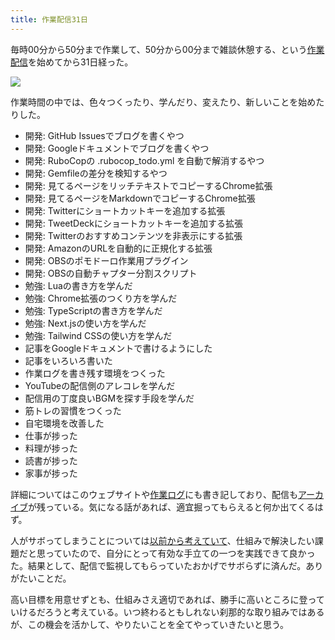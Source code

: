 ```yaml
---
title: 作業配信31日
---
```

毎時00分から50分まで作業して、50分から00分まで雑談休憩する、という[作業配信](https://www.youtube.com/c/r7kamura)を始めてから31日経った。

![](https://lh3.googleusercontent.com/docs/ADP-6oFvjfq9jlEXihYqhaZq3MWlfvNvtfGmF_V-QC5GJoOCb7eMMkKE0ffw9uOVetmnMIOACNsvTrhGxdRkTllZCTDUda-x6OyXOknsuJUxG7po_F-s3xOCOFSnlUwbHK4oI9pmLpVBDj1UwKumGL0VxpSQfbGOW2SrgdFsQUwoaxSQFrmolQMYhiIiLCJzaF6JJmEszN82F_GsKTz8K-2L5NxHIOOaDb7bCe0_1bo_sI7Swie67BqoEyUT8DSG-b3fzHBSkOsKNJ8gZLXQQKEd4N1fLJMH3fegKlZL90MBZKJovJ0snOMixW3mh3_amHXbqIO-r4TX_xZi2xSR-7xMTEDSSWOyEs6HRqzscKI2t6uctKP2H4uVBAf38oVjbKuSqcsY5g3zHkwk3PRoQDZTG9aumpQbv_MJN6DfaKOVddtnwXVGn5vbg_x2PS9_7BT0QIw4TWum6UrR9oero9LhzKjk3-N0EeBLwJH_GqIJ6MzB2nXU4Bimqsd15loWBeIe0FUquRPUTO3B5yk85k1sumzqSCp3Zo1OkDgpjIJ41xtas7eqT6Dk3EhEas2SxOCy1E3gtUnI0hegc3zuBz_tarthcvON77DfQ4jNuAI2stqP8z8R-IE8tcKflq0Lc3VfGxhNMx2J3Ylj55jg7MYHeDMuVBJOoFfESDAve1G5_kXsXRflTV2usgXwDwHD-FHN38h8ph7OjoNVkegbwDNsWk5z_yuOuaE-d6VxRFHXD5-05-Qi2kC_o_9cfFZ-icPGNcRSk0SwuS0k2YfHYVqc-AX5NClf1kxTf2_2ox7ViEYUQybS1X-A-ud2nIbVEOpMGmP0bpUKoE-1E1rh56qaqnCSFBqEAKKsAKaf9acuOopiuhsawTaDKR60KQY3MI9JeG6J1HZrySS37h5FTgOewN7qbXystibmaag-dQaJrJ0Pbd-kUWgn5x2obGRU7nZr-f7c6T925iBwEj20_BQ2fnapyv-N9IAL-ZzPT1umfZydIVD96tbsftpw8E2XhqT1zy7Up7kngc2qR3MmeHC26r9VGhJ-u7iWqD3x1R6LGht0POi7deUQ7Y5YnMyd58zITGrYJg2ta2CpKzUMn9d3Thz37sV52MeGTSfAO15SINv09C7H_Hvsph6U2ABdm1zJrBDs2A4Cnj_dhSChbEgkg2XA4jbh594fQyMMgvbGAwF3oN8zRfdkTrrQAENbKNBAwBqNwoIrpI_c_ZQL3LCqr93f-NTfUqXLJzeffJU9VxedYZJC)

作業時間の中では、色々つくったり、学んだり、変えたり、新しいことを始めたりした。

*   開発: GitHub Issuesでブログを書くやつ
*   開発: Googleドキュメントでブログを書くやつ
*   開発: RuboCopの .rubocop\_todo.yml を自動で解消するやつ
*   開発: Gemfileの差分を検知するやつ
*   開発: 見てるページをリッチテキストでコピーするChrome拡張
*   開発: 見てるページをMarkdownでコピーするChrome拡張
*   開発: Twitterにショートカットキーを追加する拡張
*   開発: TweetDeckにショートカットキーを追加する拡張
*   開発: Twitterのおすすめコンテンツを非表示にする拡張
*   開発: AmazonのURLを自動的に正規化する拡張
*   開発: OBSのポモドーロ作業用プラグイン
*   開発: OBSの自動チャプター分割スクリプト
*   勉強: Luaの書き方を学んだ
*   勉強: Chrome拡張のつくり方を学んだ
*   勉強: TypeScriptの書き方を学んだ
*   勉強: Next.jsの使い方を学んだ
*   勉強: Tailwind CSSの使い方を学んだ
*   記事をGoogleドキュメントで書けるようにした
*   記事をいろいろ書いた
*   作業ログを書き残す環境をつくった
*   YouTubeの配信側のアレコレを学んだ
*   配信用の丁度良いBGMを探す手段を学んだ
*   筋トレの習慣をつくった
*   自宅環境を改善した
*   仕事が捗った
*   料理が捗った
*   読書が捗った
*   家事が捗った

詳細についてはこのウェブサイトや[作業ログ](https://r7kamura.github.io/diary/)にも書き記しており、配信も[アーカイブ](https://www.youtube.com/c/r7kamura)が残っている。気になる話があれば、適宜掘ってもらえると何か出てくるはず。

人がサボってしまうことについては[以前から考えていて](https://twitter.com/r7kamura/status/1529728163068395521)、仕組みで解決したい課題だと思っていたので、自分にとって有効な手立ての一つを実践できて良かった。結果として、配信で監視してもらっていたおかげでサボらずに済んだ。ありがたいことだ。

高い目標を用意せずとも、仕組みさえ適切であれば、勝手に高いところに登っていけるだろうと考えている。いつ終わるともしれない刹那的な取り組みではあるが、この機会を活かして、やりたいことを全てやっていきたいと思う。
